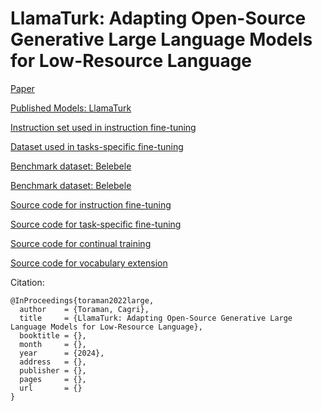 # LlamaTurk: Adapting Open-Source Generative Large Language Models for Low-Resource Language

[Paper](https://arxiv.org/)

[Published Models: LlamaTurk](https://huggingface.co/metunlp)

[Instruction set used in instruction fine-tuning](llamaturk_instruction_set.json)

[Dataset used in tasks-specific fine-tuning](https://huggingface.co/datasets/maydogan/TRSAv1)

[Benchmark dataset: Belebele](https://huggingface.co/datasets/facebook/belebele/viewer/default/tur_Latn)

[Benchmark dataset: Belebele](https://huggingface.co/datasets/xcopa/viewer/tr)

[Source code for instruction fine-tuning](src/finetune_instruction.py)

[Source code for task-specific fine-tuning](src/finetune_task.py)

[Source code for continual training](src/continual_train.py)

[Source code for vocabulary extension](src/vocabulary_extension.py)


Citation:
```
@InProceedings{toraman2022large,
  author    = {Toraman, Cagri},
  title     = {LlamaTurk: Adapting Open-Source Generative Large Language Models for Low-Resource Language},
  booktitle = {},
  month     = {},
  year      = {2024},
  address   = {},
  publisher = {},
  pages     = {},
  url       = {}
}
```
